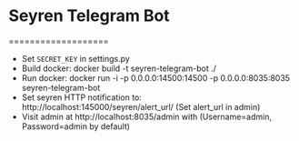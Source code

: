 # Seyren Telegram Bot
===================

+ Set `SECRET_KEY` in settings.py
+ Build docker: docker build -t seyren-telegram-bot ./
+ Run docker: docker run -i -p 0.0.0.0:14500:14500 -p 0.0.0.0:8035:8035 seyren-telegram-bot
+ Set seyren HTTP notification to: http://localhost:145000/seyren/alert_url/ (Set alert_url in admin)
+ Visit admin at http://localhost:8035/admin with (Username=admin, Password=admin by default)
